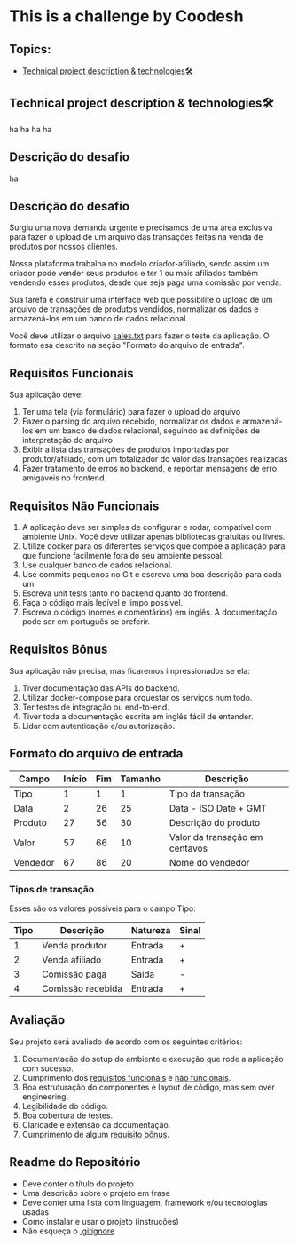 # This is a challenge by Coodesh

## Topics:
- [Technical project description & technologies🛠](#Technical-project-description-&-technologies-🛠)

## Technical project description & technologies🛠
ha
ha
ha
ha
## Descrição do desafio

ha


## Descrição do desafio

Surgiu uma nova demanda urgente e precisamos de uma área exclusiva para fazer o
upload de um arquivo das transações feitas na venda de produtos por nossos
clientes.

Nossa plataforma trabalha no modelo criador-afiliado, sendo assim um criador
pode vender seus produtos e ter 1 ou mais afiliados também vendendo esses
produtos, desde que seja paga uma comissão por venda.

Sua tarefa é construir uma interface web que possibilite o upload de um arquivo
de transações de produtos vendidos, normalizar os dados e armazená-los em um
banco de dados relacional.

Você deve utilizar o arquivo [sales.txt](sales.txt) para fazer o teste da
aplicação. O formato esá descrito na seção "Formato do arquivo de entrada".

## Requisitos Funcionais

Sua aplicação deve:

1. Ter uma tela (via formulário) para fazer o upload do arquivo
2. Fazer o parsing do arquivo recebido, normalizar os dados e armazená-los em um
   banco de dados relacional, seguindo as definições de interpretação do arquivo
3. Exibir a lista das transações de produtos importadas por produtor/afiliado,
   com um totalizador do valor das transações realizadas
4. Fazer tratamento de erros no backend, e reportar mensagens de erro amigáveis
   no frontend.

## Requisitos Não Funcionais

1. A aplicação deve ser simples de configurar e rodar, compatível com ambiente
   Unix. Você deve utilizar apenas bibliotecas gratuitas ou livres.
2. Utilize docker para os diferentes serviços que compõe a aplicação para
   que funcione facilmente fora do seu ambiente pessoal.
3. Use qualquer banco de dados relacional.
4. Use commits pequenos no Git e escreva uma boa descrição para cada um.
5. Escreva unit tests tanto no backend quanto do frontend.
6. Faça o código mais legível e limpo possível.
7. Escreva o código (nomes e comentários) em inglês. A documentação pode ser em
   português se preferir.

## Requisitos Bônus

Sua aplicação não precisa, mas ficaremos impressionados se ela:

1. Tiver documentação das APIs do backend.
2. Utilizar docker-compose para orquestar os serviços num todo.
3. Ter testes de integração ou end-to-end.
4. Tiver toda a documentação escrita em inglês fácil de entender. 
5. Lidar com autenticação e/ou autorização.

## Formato do arquivo de entrada

| Campo    | Início | Fim | Tamanho | Descrição                      |
| -------- | ------ | --- | ------- | ------------------------------ |
| Tipo     | 1      | 1   | 1       | Tipo da transação              |
| Data     | 2      | 26  | 25      | Data - ISO Date + GMT          |
| Produto  | 27     | 56  | 30      | Descrição do produto           |
| Valor    | 57     | 66  | 10      | Valor da transação em centavos |
| Vendedor | 67     | 86  | 20      | Nome do vendedor               |

### Tipos de transação

Esses são os valores possíveis para o campo Tipo:

| Tipo | Descrição         | Natureza | Sinal |
| ---- | ----------------- | -------- | ----- |
| 1    | Venda produtor    | Entrada  | +     |
| 2    | Venda afiliado    | Entrada  | +     |
| 3    | Comissão paga     | Saída    | -     |
| 4    | Comissão recebida | Entrada  | +     |

## Avaliação

Seu projeto será avaliado de acordo com os seguintes critérios:

1. Documentação do setup do ambiente e execução que rode a aplicação com
   sucesso.
2. Cumprimento dos [requisitos funcionais](#Requisitos-Funcionais) e
   [não funcionais](#Requisitos-Nao-Funcionais).
3. Boa estruturação do componentes e layout de código, mas sem over engineering.
3. Legibilidade do código.
4. Boa cobertura de testes.
5. Claridade e extensão da documentação.
6. Cumprimento de algum [requisito bônus](#Requisitos-Bonus).

## Readme do Repositório

- Deve conter o título do projeto
- Uma descrição sobre o projeto em frase
- Deve conter uma lista com linguagem, framework e/ou tecnologias usadas
- Como instalar e usar o projeto (instruções)
- Não esqueça o [.gitignore](https://www.toptal.com/developers/gitignore)
